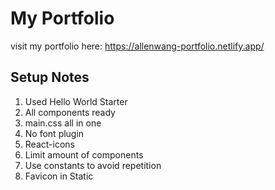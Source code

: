 # My Portfolio

visit my portfolio here: https://allenwang-portfolio.netlify.app/


## Setup Notes

1. Used Hello World Starter
2. All components ready
3. main.css all in one
4. No font plugin
5. React-icons
6. Limit amount of components
7. Use constants to avoid repetition
8. Favicon in Static

